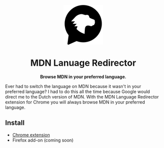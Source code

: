 <div align="center">
  <img src="./extension/assets/icon256.png" width="128" height="128" />
  <h1>MDN Lanuage Redirector</h1>
  <p>
    <strong>Browse MDN in your preferred language.</strong>
  </p>
</div>

Ever had to switch the language on MDN because it wasn't in your preferred language? I had to do this all the time because Google would direct me to the Dutch version of MDN. With the MDN Language Redirector extension for Chrome you will always browse MDN in your preferred language.

## Install

- [Chrome extension]()
- Firefox add-on (coming soon)
